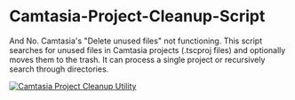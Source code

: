 # Camtasia-Project-Cleanup-Script
And No. Camtasia's "Delete unused files" not functioning.
This script searches for unused files in Camtasia projects (.tscproj files) and optionally moves them to the trash. It can process a single project or recursively search through directories.

[![Camtasia Project Cleanup Utility](https://img.youtube.com/vi/VzkWKW5ZAFk/0.jpg)](https://www.youtube.com/watch?v=VzkWKW5ZAFk)
